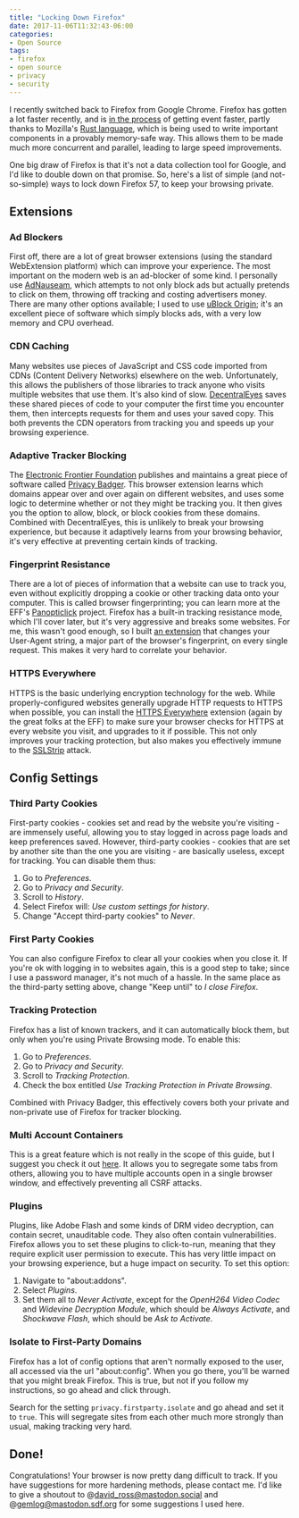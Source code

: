 ```yaml
---
title: "Locking Down Firefox"
date: 2017-11-06T11:32:43-06:00
categories:
- Open Source
tags:
- firefox
- open source
- privacy
- security
---
```


I recently switched back to Firefox from Google Chrome. Firefox has gotten a lot faster recently, and is [in the process](https://www.cnet.com/news/firefox-quantum-challenges-chrome-in-browser-speed/) of getting event faster, partly thanks to Mozilla's [Rust language](https://rust-lang.org), which is being used to write important components in a provably memory-safe way. This allows them to be made much more concurrent and parallel, leading to large speed improvements.

One big draw of Firefox is that it's not a data collection tool for Google, and I'd like to double down on that promise. So, here's a list of simple (and not-so-simple) ways to lock down Firefox 57, to keep your browsing private.

## Extensions

### Ad Blockers

First off, there are a lot of great browser extensions (using the standard WebExtension platform) which can improve your experience. The most important on the modern web is an ad-blocker of some kind. I personally use [AdNauseam](https://addons.mozilla.org/en-US/firefox/addon/adnauseam/), which attempts to not only block ads but actually pretends to click on them, throwing off tracking and costing advertisers money. There are many other options available; I used to use [uBlock Origin](https://addons.mozilla.org/en-US/firefox/addon/ublock-origin/); it's an excellent piece of software which simply blocks ads, with a very low memory and CPU overhead.

### CDN Caching

Many websites use pieces of JavaScript and CSS code imported from CDNs (Content Delivery Networks) elsewhere on the web. Unfortunately, this allows the publishers of those libraries to track anyone who visits multiple websites that use them. It's also kind of slow. [DecentralEyes](https://decentraleyes.org/) saves these shared pieces of code to your computer the first time you encounter them, then intercepts requests for them and uses your saved copy. This both prevents the CDN operators from tracking you and speeds up your browsing experience.

### Adaptive Tracker Blocking

The [Electronic Frontier Foundation](https://eff.org) publishes and maintains a great piece of software called [Privacy Badger](https://www.eff.org/privacybadger). This browser extension learns which domains appear over and over again on different websites, and uses some logic to determine whether or not they might be tracking you. It then gives you the option to allow, block, or block cookies from these domains. Combined with DecentralEyes, this is unlikely to break your browsing experience, but because it adaptively learns from your browsing behavior, it's very effective at preventing certain kinds of tracking.

### Fingerprint Resistance 

There are a lot of pieces of information that a website can use to track you, even without explicitly dropping a cookie or other tracking data onto your computer. This is called browser fingerprinting; you can learn more at the EFF's [Panopticlick](https://firstpartysimulator.net/) project. Firefox has a built-in tracking resistance mode, which I'll cover later, but it's very aggressive and breaks some websites. For me, this wasn't good enough, so I built [an extension](https://leotindall.com/randomua/) that changes your User-Agent string, a major part of the browser's fingerprint, on every single request. This makes it very hard to correlate your behavior.

### HTTPS Everywhere

HTTPS is the basic underlying encryption technology for the web. While properly-configured websites generally upgrade HTTP requests to HTTPS when possible, you can install the [HTTPS Everywhere](https://www.eff.org/https-everywhere) extension (again by the great folks at the EFF) to make sure your browser checks for HTTPS at every website you visit, and upgrades to it if possible. This not only improves your tracking protection, but also makes you effectively immune to the [SSLStrip](https://github.com/moxie0/sslstrip) attack.

## Config Settings

### Third Party Cookies
First-party cookies - cookies set and read by the website you're visiting - are immensely useful, allowing you to stay logged in across page loads and keep preferences saved. However, third-party cookies - cookies that are set by another site than the one you are visiting - are basically useless, except for tracking. You can disable them thus:

1. Go to _Preferences_.
1. Go to _Privacy and Security_.
1. Scroll to _History_.
1. Select Firefox will: _Use custom settings for history_.
1. Change "Accept third-party cookies" to _Never_.

### First Party Cookies

You can also configure Firefox to clear all your cookies when you close it. If you're ok with logging in to websites again, this is a good step to take; since I use a password manager, it's not much of a hassle. In the same place as the third-party setting above, change "Keep until" to _I close Firefox_.

### Tracking Protection

Firefox has a list of known trackers, and it can automatically block them, but only when you're using Private Browsing mode. To enable this:

1. Go to _Preferences_.
1. Go to _Privacy and Security_.
1. Scroll to _Tracking Protection_.
1. Check the box entitled _Use Tracking Protection in Private Browsing_.

Combined with Privacy Badger, this effectively covers both your private and non-private use of Firefox for tracker blocking.

### Multi Account Containers

This is a great feature which is not really in the scope of this guide, but I suggest you check it out [here](https://addons.mozilla.org/en-US/firefox/addon/multi-account-containers/). It allows you to segregate some tabs from others, allowing you to have multiple accounts open in a single browser window, and effectively preventing all CSRF attacks.

### Plugins

Plugins, like Adobe Flash and some kinds of DRM video decryption, can contain secret, unauditable code. They also often contain vulnerabilities. Firefox allows you to set these plugins to click-to-run, meaning that they require explicit user permission to execute. This has very little impact on your browsing experience, but a huge impact on security. To set this option:

1. Navigate to "about:addons".
1. Select _Plugins_.
1. Set them all to _Never Activate_, except for the _OpenH264 Video Codec_ and _Widevine Decryption Module_, which should be _Always Activate_, and _Shockwave Flash_, which should be _Ask to Activate_.

### Isolate to First-Party Domains

Firefox has a lot of config options that aren't normally exposed to the user, all accessed via the url "about:config". When you go there, you'll be warned that you might break Firefox. This is true, but not if you follow my instructions, so go ahead and click through.

Search for the setting `privacy.firstparty.isolate` and go ahead and set it to `true`. This will segregate sites from each other much more strongly than usual, making tracking very hard.

## Done!

Congratulations! Your browser is now pretty dang difficult to track. If you have suggestions for more hardening methods, please contact me.
I'd like to give a shoutout to @david_ross@mastodon.social and @gemlog@mastodon.sdf.org for some suggestions I used here.
